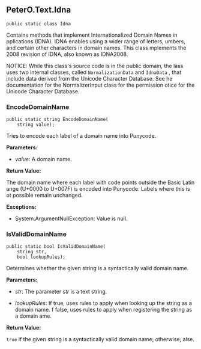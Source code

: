 ## PeterO.Text.Idna

    public static class Idna

Contains methods that implement Internationalized Domain Names in pplications (IDNA). IDNA enables using a wider range of letters, umbers, and certain other characters in domain names. This class mplements the 2008 revision of IDNA, also known as IDNA2008.

NOTICE: While this class's source code is in the public domain, the lass uses two internal classes, called `
          NormalizationData
        ` and `
          IdnaData
        ` , that include data derived from the Unicode Character Database. See he documentation for the NormalizerInput class for the permission otice for the Unicode Character Database.

### EncodeDomainName

    public static string EncodeDomainName(
        string value);

Tries to encode each label of a domain name into Punycode.

<b>Parameters:</b>

 * <i>value</i>: A domain name.

<b>Return Value:</b>

The domain name where each label with code points outside the Basic Latin ange (U+0000 to U+007F) is encoded into Punycode. Labels where this is ot possible remain unchanged.

<b>Exceptions:</b>

 * System.ArgumentNullException:
Value is null.

### IsValidDomainName

    public static bool IsValidDomainName(
        string str,
        bool lookupRules);

Determines whether the given string is a syntactically valid domain name.

<b>Parameters:</b>

 * <i>str</i>: The parameter <i>str</i>
is a text string.

 * <i>lookupRules</i>: If true, uses rules to apply when looking up the string as a domain name. f false, uses rules to apply when registering the string as a domain ame.

<b>Return Value:</b>

 `
        true
      ` if the given string is a syntactically valid domain name; otherwise; alse.
